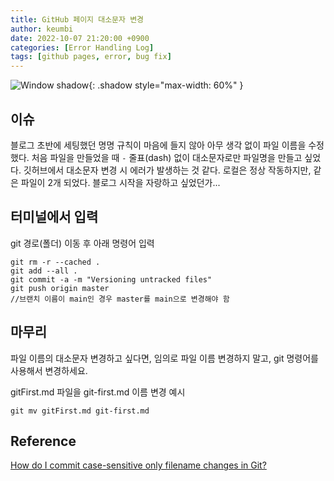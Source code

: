 ```yaml
---
title: GitHub 페이지 대소문자 변경
author: keumbi
date: 2022-10-07 21:20:00 +0900
categories: [Error Handling Log]
tags: [github pages, error, bug fix]
---
```

![Window shadow](https://media3.giphy.com/media/JsE9qckiYyVClQ5bY2/giphy.gif){: .shadow style="max-width: 60%" }

## 이슈
블로그 초반에 세팅했던 명명 규칙이 마음에 들지 않아 아무 생각 없이 파일 이름을 수정했다. 처음 파일을 만들었을 때 `-` 줄표(dash) 없이 대소문자로만 파일명을 만들고 싶었다. 깃허브에서 대소문자 변경 시 에러가 발생하는 것 같다. 로컬은 정상 작동하지만, 같은 파일이 2개 되었다. 블로그 시작을 자랑하고 싶었던가...

## 터미널에서 입력
git 경로(폴더) 이동 후 아래 명령어 입력
```
git rm -r --cached .
git add --all .
git commit -a -m "Versioning untracked files"
git push origin master
//브랜치 이름이 main인 경우 master를 main으로 변경해야 함
```


## 마무리
파일 이름의 대소문자 변경하고 싶다면, 임의로 파일 이름 변경하지 말고, git 명령어를 사용해서 변경하세요.

gitFirst.md 파일을 git-first.md 이름 변경 예시
```
git mv gitFirst.md git-first.md
```


## Reference
[How do I commit case-sensitive only filename changes in Git?](https://stackoverflow.com/questions/17683458/how-do-i-commit-case-sensitive-only-filename-changes-in-git/17688308#17688308)



